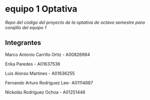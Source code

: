 # equipo 1 Optativa

*Repo del código del proyecto de la optativa de octavo semestre para corajillo del equipo 1*

Integrantes
-----------

Marco Antonio Carrillo Ortiz - A00826984  

Erika Paredes - A01637536 

Luis Alonso Martines - A01636255 

Fernando Arturo Rodriguez Lee- A01114887 

Nickolás Rodríguez Ochoa - A01251446 
